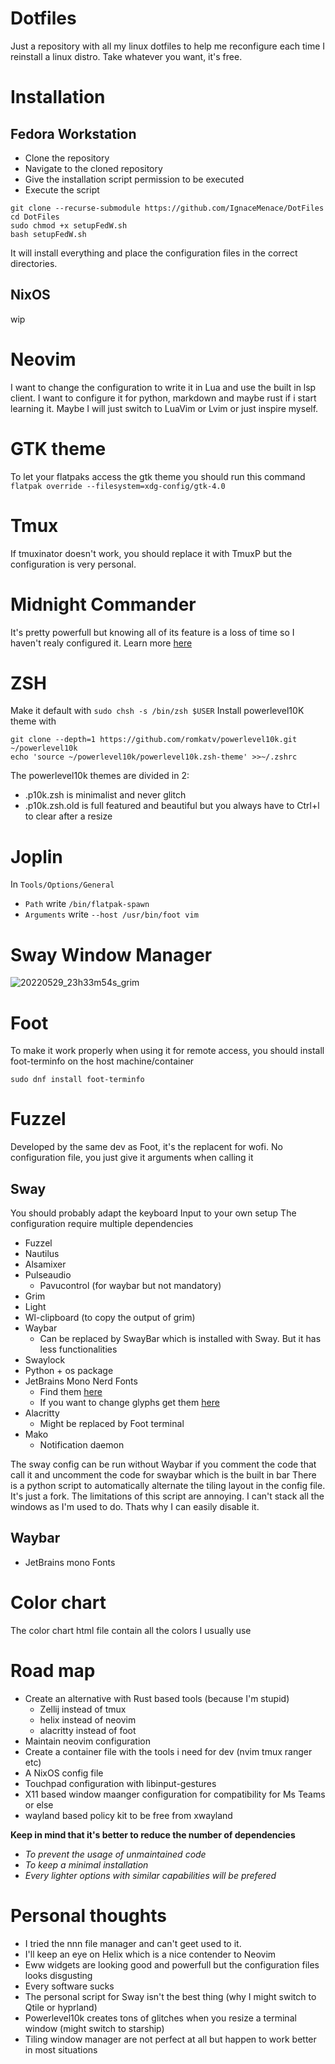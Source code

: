 # Dotfiles
Just a repository with all my linux dotfiles to help me reconfigure each time I reinstall a linux distro.
Take whatever you want, it's free.
# Installation
## Fedora Workstation
- Clone the repository
- Navigate to the cloned repository
- Give the installation script permission to be executed
- Execute the script
```
git clone --recurse-submodule https://github.com/IgnaceMenace/DotFiles
cd DotFiles
sudo chmod +x setupFedW.sh
bash setupFedW.sh
```
It will install everything and place the configuration files in the correct directories.
## NixOS
wip
# Neovim
I want to change the configuration to write it in Lua and use the built in lsp client.
I want to configure it for python, markdown and maybe rust if i start learning it. 
Maybe I will just switch to LuaVim or Lvim or just inspire myself.
# GTK theme
To let your flatpaks access the gtk theme you should run this command
`flatpak override --filesystem=xdg-config/gtk-4.0`
# Tmux
If tmuxinator doesn't work, you should replace it with TmuxP but the configuration is very personal.
# Midnight Commander
It's pretty powerfull but knowing all of its feature is a loss of time so I haven't realy configured it.
Learn more [here](https://klimer.eu/2015/05/01/use-midnight-commander-like-a-pro/)
# ZSH
Make it default with `sudo chsh -s /bin/zsh $USER`
Install powerlevel10K theme with 
```
git clone --depth=1 https://github.com/romkatv/powerlevel10k.git ~/powerlevel10k
echo 'source ~/powerlevel10k/powerlevel10k.zsh-theme' >>~/.zshrc
```
The powerlevel10k themes are divided in 2:
- .p10k.zsh is minimalist and never glitch
- .p10k.zsh.old is full featured and beautiful but you always have to Ctrl+l to clear after a resize
# Joplin
In `Tools/Options/General`
- `Path` write `/bin/flatpak-spawn`
- `Arguments` write `--host /usr/bin/foot vim`
# Sway Window Manager
![20220529_23h33m54s_grim](https://user-images.githubusercontent.com/74070019/170892201-65f62493-ed11-4c46-a08b-77e637be05cb.png)
# Foot
To make it work properly when using it for remote access, 
you should install foot-terminfo on the host machine/container
```
sudo dnf install foot-terminfo
```
# Fuzzel
Developed by the same dev as Foot, it's the replacent for wofi.
No configuration file, you just give it arguments when calling it
## Sway

You should probably adapt the keyboard Input to your own setup
The configuration require multiple dependencies
- Fuzzel
- Nautilus
- Alsamixer
- Pulseaudio
  - Pavucontrol (for waybar but not mandatory)
- Grim
- Light
- Wl-clipboard (to copy the output of grim)
- Waybar
  - Can be replaced by SwayBar which is installed with Sway.
  But it has less functionalities
- Swaylock
- Python + os package
- JetBrains Mono Nerd Fonts 
  - Find them [here](https://www.nerdfonts.com/font-downloads)
  - If you want to change glyphs get them [here](https://fontawesome.com/v5/search?s=solid%2Cbrands)
- Alacritty
  - Might be replaced by Foot terminal
- Mako
  - Notification daemon

The sway config can be run without Waybar if you comment the code that call it
and uncomment the code for swaybar which is the built in bar
There is a python script to automatically alternate the tiling layout in the config file.
It's just a fork.
The limitations of this script are annoying. I can't stack all the windows as I'm used to do.
Thats why I can easily disable it.

## Waybar
- JetBrains mono Fonts
# Color chart
The color chart html file contain all the colors I usually use
# Road map
- Create an alternative with Rust based tools (because I'm stupid)
  - Zellij instead of tmux
  - helix instead of neovim
  - alacritty instead of foot
- Maintain neovim configuration
- Create a container file with the tools i need for dev (nvim tmux ranger etc)
- A NixOS config file
- Touchpad configuration with libinput-gestures
- X11 based window maanger configuration for compatibility for Ms Teams or else
- wayland based policy kit to be free from xwayland

**Keep in mind that it's better to reduce the number of dependencies**
- *To prevent the usage of unmaintained code*
- *To keep a minimal installation*
- *Every lighter options with similar capabilities will be prefered*
# Personal thoughts
- I tried the nnn file manager and can't geet used to it.
- I'll keep an eye on Helix which is a nice contender to Neovim
- Eww widgets are looking good and powerfull but the configuration files looks disgusting
- Every software sucks
- The personal script for Sway isn't the best thing (why I might switch to Qtile or hyprland)
- Powerlevel10k creates tons of glitches when you resize a terminal window (might switch to starship)
- Tiling window manager are not perfect at all but happen to work better in most situations
